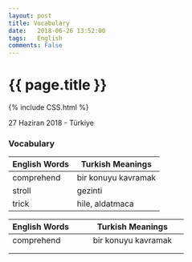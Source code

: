 ```yaml
---
layout: post
title: Vocabulary
date:   2018-06-26 13:52:00
tags:   English
comments: False
---
```


{{ page.title }}
================
{% include CSS.html %}

<p class="meta">27 Haziran 2018 - Türkiye</p>

### Vocabulary

| English Words | Turkish Meanings    | 
|---------------|---------------------| 
| comprehend    | bir konuyu kavramak | 
| stroll        | gezinti             | 
| trick         | hile, aldatmaca     | 


| English Words |   |   | Turkish Meanings    |   |
|---------------|---|---|---------------------|---|
| comprehend    |   |   | bir konuyu kavramak |   |
|               |   |   |                     |   |
|               |   |   |                     |   |

~~~
~~~
